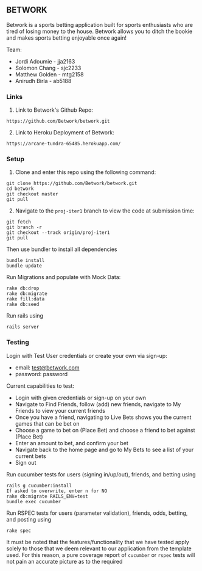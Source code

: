 ## BETWORK 
Betwork is a sports betting application built for sports enthusiasts who are tired of losing money to the house. Betwork allows you to ditch the bookie and makes sports betting enjoyable once again!

Team:
* Jordi Adoumie - jja2163
* Solomon Chang - sjc2233
* Matthew Golden - mtg2158
* Anirudh Birla - ab5188

### Links
1) Link to Betwork's Github Repo:
```
https://github.com/Betwork/betwork.git
```
2) Link to Heroku Deployment of Betwork:
```
https://arcane-tundra-65485.herokuapp.com/
```

### Setup 

1) Clone and enter this repo using the following command:

```
git clone https://github.com/Betwork/betwork.git 
cd betwork
git checkout master
git pull
```
2) Navigate to the `proj-iter1` branch to view the code at submission time:

```
git fetch
git branch -r
git checkout --track origin/proj-iter1
git pull
```

Then use bundler to install all dependencies 

```
bundle install
bundle update
```

Run Migrations and populate with Mock Data:

```
rake db:drop
rake db:migrate
rake fill:data
rake db:seed
```

Run rails using

```
rails server
```

### Testing

Login with Test User credentials or create your own via sign-up:

* email: test@betwork.com
* password: password

Current capabilities to test:
* Login with given credentials or sign-up on your own
* Navigate to Find Friends, follow (add) new friends, navigate to My Friends to view your current friends
* Once you have a friend, navigating to Live Bets shows you the current games that can be bet on
* Choose a game to bet on (Place Bet) and choose a friend to bet against (Place Bet)
* Enter an amount to bet, and confirm your bet 
* Navigate back to the home page and go to My Bets to see a list of your current bets
* Sign out

Run cucumber tests for users (signing in/up/out), friends, and betting using
```
rails g cucumber:install
If asked to overwrite, enter n for NO
rake db:migrate RAILS_ENV=test
bundle exec cucumber
```
Run RSPEC tests for users (parameter validation), friends, odds, betting, and posting using
```
rake spec
```
It must be noted that the features/functionality that we have tested apply solely to those that we deem relevant to our application from the template used. For this reason, a pure coverage report of `cucumber` or `rspec` tests will not pain an accurate picture as to the required  